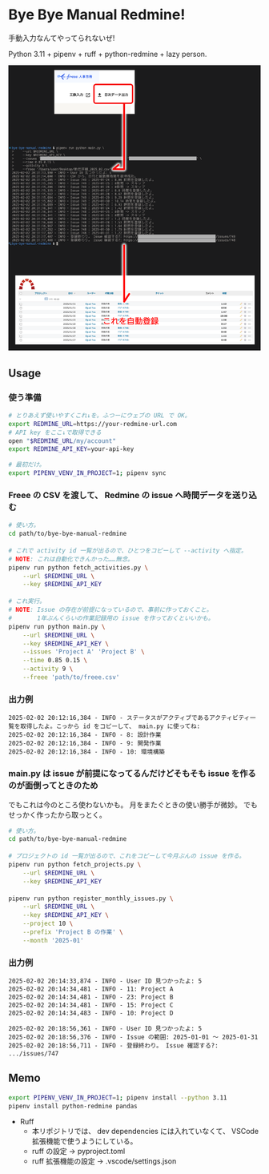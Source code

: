 Bye Bye Manual Redmine!
===

手動入力なんてやってられないぜ!

Python 3.11 + pipenv + ruff + python-redmine + lazy person.

![](./docs/readme.png)

## Usage

### 使う準備

```bash
# とりあえず使いやすくこれ↓を。ふつーにウェブの URL で OK。
export REDMINE_URL=https://your-redmine-url.com
# API key をここ↓で取得できる
open "$REDMINE_URL/my/account"
export REDMINE_API_KEY=your-api-key
```

```bash
# 最初だけ。
export PIPENV_VENV_IN_PROJECT=1; pipenv sync
```

### Freee の CSV を渡して、 Redmine の issue へ時間データを送り込む

```bash
# 使い方。
cd path/to/bye-bye-manual-redmine

# これで activity id 一覧が出るので、ひとつをコピーして --activity へ指定。
# NOTE: これは自動化できんかった……無念。
pipenv run python fetch_activities.py \
    --url $REDMINE_URL \
    --key $REDMINE_API_KEY

# これ実行。
# NOTE: Issue の存在が前提になっているので、事前に作っておくこと。
#       1年ぶんくらいの作業記録用の issue を作っておくといいかも。
pipenv run python main.py \
    --url $REDMINE_URL \
    --key $REDMINE_API_KEY \
    --issues 'Project A' 'Project B' \
    --time 0.85 0.15 \
    --activity 9 \
    --freee 'path/to/freee.csv'
```

### 出力例

```log
2025-02-02 20:12:16,384 - INFO - ステータスがアクティブであるアクティビティ一覧を取得したよ。こっから id をコピーして、 main.py に使ってね:
2025-02-02 20:12:16,384 - INFO - 8: 設計作業
2025-02-02 20:12:16,384 - INFO - 9: 開発作業
2025-02-02 20:12:16,384 - INFO - 10: 環境構築
```

### main.py は issue が前提になってるんだけどそもそも issue を作るのが面倒ってときのため

でもこれは今のところ使わないかも。
月をまたぐときの使い勝手が微妙。
でもせっかく作ったから取っとく。

```bash
# 使い方。
cd path/to/bye-bye-manual-redmine

# プロジェクトの id 一覧が出るので、これをコピーして今月ぶんの issue を作る。
pipenv run python fetch_projects.py \
    --url $REDMINE_URL \
    --key $REDMINE_API_KEY

pipenv run python register_monthly_issues.py \
    --url $REDMINE_URL \
    --key $REDMINE_API_KEY \
    --project 10 \
    --prefix 'Project B の作業' \
    --month '2025-01'
```

### 出力例

```log
2025-02-02 20:14:33,874 - INFO - User ID 見つかったよ: 5
2025-02-02 20:14:34,481 - INFO - 11: Project A
2025-02-02 20:14:34,481 - INFO - 23: Project B
2025-02-02 20:14:34,481 - INFO - 15: Project C
2025-02-02 20:14:34,483 - INFO - 10: Project D
```

```log
2025-02-02 20:18:56,361 - INFO - User ID 見つかったよ: 5
2025-02-02 20:18:56,376 - INFO - Issue の範囲: 2025-01-01 ～ 2025-01-31
2025-02-02 20:18:56,711 - INFO - 登録終わり。 Issue 確認する?: .../issues/747
```

## Memo

```bash
export PIPENV_VENV_IN_PROJECT=1; pipenv install --python 3.11
pipenv install python-redmine pandas
```

- Ruff
    - 本リポジトリでは、 dev dependencies には入れていなくて、 VSCode 拡張機能で使うようにしている。
    - ruff の設定 -> pyproject.toml
    - ruff 拡張機能の設定 -> .vscode/settings.json
